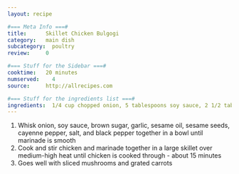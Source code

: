 ```yaml
---
layout: recipe

#=== Meta Info ===#
title:      Skillet Chicken Bulgogi
category:   main dish         
subcategory:  poultry
review:     0

#=== Stuff for the Sidebar ===#
cooktime:   20 minutes
numserved:    4
source:     http://allrecipes.com

#=== Stuff for the ingredients list ===#
ingredients:  1/4 cup chopped onion, 5 tablespoons soy sauce, 2 1/2 tablespons brown sugar, 2 tablespoons minced garlic, 2 tablespoons sesame oil, 1 tablespoon sesame seeds, 1/2 teaspoon cayenne, salt and ground black pepper to taste, 1 pound boneless and skinless chicken breast
---
```


1. Whisk onion, soy sauce, brown sugar, garlic, sesame oil, sesame seeds, cayenne pepper, salt, and black pepper together in a bowl until marinade is smooth
2. Cook and stir chicken and marinade together in a large skillet over medium-high heat until chicken is cooked through - about 15 minutes
3. Goes well with sliced mushrooms and grated carrots